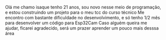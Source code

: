 Olá me chamo isaque tenho 21 anos, sou novo nesse meio de programação, e estou construindo um projeto para o meu tcc do curso técnico
Me encontro com bastante dificuldade no desenvolvimento, e só tenho 1/2 mês para desenvolver um código para Esp32Cam
Caso alguém queira me ajudar, ficarei agradecido, será um prazer aprender um pouco mais desssa área
